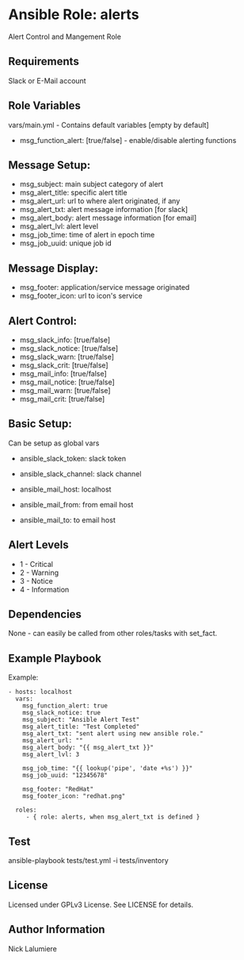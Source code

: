 Ansible Role: alerts
=========

Alert Control and Mangement Role

Requirements
------------

Slack or E-Mail account

Role Variables
--------------

vars/main.yml - Contains default variables [empty by default]

* msg_function_alert: [true/false] - enable/disable alerting functions

## Message Setup: ##
* msg_subject: main subject category of alert
* msg_alert_title: specific alert title
* msg_alert_url: url to where alert originated, if any
* msg_alert_txt: alert message information [for slack]
* msg_alert_body: alert message information [for email]
* msg_alert_lvl: alert level
* msg_job_time: time of alert in epoch time
* msg_job_uuid: unique job id

## Message Display: ##
* msg_footer: application/service message originated
* msg_footer_icon: url to icon's service

## Alert Control: ##
* msg_slack_info: [true/false]
* msg_slack_notice: [true/false]
* msg_slack_warn: [true/false]
* msg_slack_crit: [true/false]
* msg_mail_info: [true/false]
* msg_mail_notice: [true/false]
* msg_mail_warn: [true/false]
* msg_mail_crit: [true/false]

## Basic Setup: ##
Can be setup as global vars

* ansible_slack_token: slack token
* ansible_slack_channel: slack channel

* ansible_mail_host: localhost
* ansible_mail_from: from email host
* ansible_mail_to: to email host

Alert Levels
------------
* 1 - Critical
* 2 - Warning
* 3 - Notice
* 4 - Information

Dependencies
------------

None - can easily be called from other roles/tasks with set_fact.

Example Playbook
----------------

Example:

    - hosts: localhost
      vars:
        msg_function_alert: true
        msg_slack_notice: true
        msg_subject: "Ansible Alert Test"
        msg_alert_title: "Test Completed"
        msg_alert_txt: "sent alert using new ansible role."
        msg_alert_url: ""
        msg_alert_body: "{{ msg_alert_txt }}"
        msg_alert_lvl: 3

        msg_job_time: "{{ lookup('pipe', 'date +%s') }}"
        msg_job_uuid: "12345678"
        
        msg_footer: "RedHat"
        msg_footer_icon: "redhat.png"

      roles:
         - { role: alerts, when msg_alert_txt is defined }

Test
----------------

ansible-playbook tests/test.yml -i tests/inventory


License
-------

Licensed under GPLv3 License. See LICENSE for details.

Author Information
------------------

Nick Lalumiere
